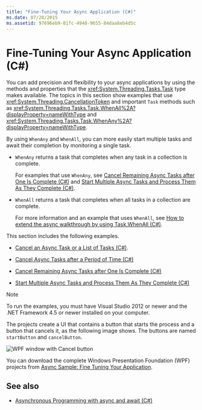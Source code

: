```yaml
---
title: "Fine-Tuning Your Async Application (C#)"
ms.date: 07/20/2015
ms.assetid: 97696eb9-81fc-4940-9655-84daa8eb4d5c
---
```

# Fine-Tuning Your Async Application (C#)
You can add precision and flexibility to your async applications by using the methods and properties that the <xref:System.Threading.Tasks.Task> type makes available. The topics in this section show examples that use <xref:System.Threading.CancellationToken> and important `Task` methods such as <xref:System.Threading.Tasks.Task.WhenAll%2A?displayProperty=nameWithType> and <xref:System.Threading.Tasks.Task.WhenAny%2A?displayProperty=nameWithType>.  
  
 By using `WhenAny` and `WhenAll`, you can more easily start multiple tasks and await their completion by monitoring a single task.  
  
- `WhenAny` returns a task that completes when any task in a collection is complete.  
  
     For examples that use `WhenAny`, see [Cancel Remaining Async Tasks after One Is Complete (C#)](./cancel-remaining-async-tasks-after-one-is-complete.md) and [Start Multiple Async Tasks and Process Them As They Complete (C#)](./start-multiple-async-tasks-and-process-them-as-they-complete.md).  
  
- `WhenAll` returns a task that completes when all tasks in a collection are complete.  
  
     For more information and an example that uses `WhenAll`, see [How to extend the async walkthrough by using Task.WhenAll (C#)](./how-to-extend-the-async-walkthrough-by-using-task-whenall.md).
  
 This section includes the following examples.  
  
- [Cancel an Async Task or a List of Tasks (C#)](./cancel-an-async-task-or-a-list-of-tasks.md).  
  
- [Cancel Async Tasks after a Period of Time (C#)](./cancel-async-tasks-after-a-period-of-time.md)  
  
- [Cancel Remaining Async Tasks after One Is Complete (C#)](./cancel-remaining-async-tasks-after-one-is-complete.md)  
  
- [Start Multiple Async Tasks and Process Them As They Complete (C#)](./start-multiple-async-tasks-and-process-them-as-they-complete.md)  
  
> [!NOTE]
> To run the examples, you must have Visual Studio 2012 or newer and the .NET Framework 4.5 or newer installed on your computer.  
  
 The projects create a UI that contains a button that starts the process and a button that cancels it, as the following image shows. The buttons are named `startButton` and `cancelButton`.  
  
 ![WPF window with Cancel button](./media/fine-tuning-your-async-application/cancellation-and-start-button.png "Dialog box with a Start and Stop button")  
  
 You can download the complete Windows Presentation Foundation (WPF) projects from [Async Sample: Fine Tuning Your Application](https://code.msdn.microsoft.com/Async-Fine-Tuning-Your-a676abea).  
  
## See also

- [Asynchronous Programming with async and await (C#)](./index.md)
